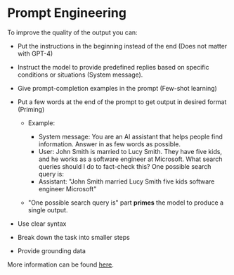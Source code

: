 # Prompt Engineering

To improve the quality of the output you can:

* Put the instructions in the beginning instead of the end (Does not matter with GPT-4)

* Instruct the model to provide predefined replies based on specific conditions or situations (System message).

* Give prompt-completion examples in the prompt (Few-shot learning)
* Put a few words at the end of the prompt to get output in desired format (Priming)
  * Example:
    * System message: You are an AI assistant that helps people find information. Answer in as few words as possible.
    * User: John Smith is married to Lucy Smith. They have five kids, and he works as a software engineer at Microsoft. What search queries should I do to fact-check this? One possible search query is:
    * Assistant: "John Smith married Lucy Smith five kids software engineer Microsoft"

  * "One possible search query is" part **primes** the model to produce a single output.

* Use clear syntax
* Break down the task into smaller steps
* Provide grounding data

More information can be found [here](https://learn.microsoft.com/en-us/azure/ai-services/openai/concepts/advanced-prompt-engineering?pivots=programming-language-chat-completions).
